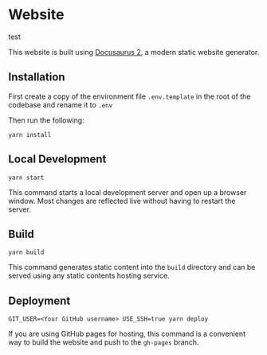 # Website

test

This website is built using [Docusaurus 2](https://v2.docusaurus.io/), a modern static website generator. 

## Installation

First create a copy of the environment file `.env.template` in the root of the codebase and rename it to `.env`

Then run the following:

```console
yarn install
```

## Local Development

```console
yarn start
```

This command starts a local development server and open up a browser window. Most changes are reflected live without having to restart the server.

## Build

```console
yarn build
```

This command generates static content into the `build` directory and can be served using any static contents hosting service.

## Deployment

```console
GIT_USER=<Your GitHub username> USE_SSH=true yarn deploy
```

If you are using GitHub pages for hosting, this command is a convenient way to build the website and push to the `gh-pages` branch.
